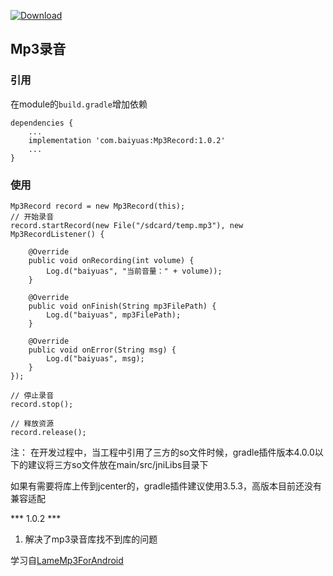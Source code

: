 [ ![Download](https://api.bintray.com/packages/baiyuas/maven/Mp3Record/images/download.svg?version=1.0.2) ](https://bintray.com/baiyuas/maven/Mp3Record/1.0.2/link)

## Mp3录音

### 引用

在module的`build.gradle`增加依赖

```
dependencies {
    ...
    implementation 'com.baiyuas:Mp3Record:1.0.2'
    ...
}
```

### 使用

```
Mp3Record record = new Mp3Record(this);
// 开始录音
record.startRecord(new File("/sdcard/temp.mp3"), new Mp3RecordListener() {

    @Override
    public void onRecording(int volume) {
        Log.d("baiyuas", "当前音量：" + volume));
    }

    @Override
    public void onFinish(String mp3FilePath) {
        Log.d("baiyuas", mp3FilePath);
    }

    @Override
    public void onError(String msg) {
        Log.d("baiyuas", msg);
    }
});

// 停止录音
record.stop();

// 释放资源
record.release();
```

注：
在开发过程中，当工程中引用了三方的so文件时候，gradle插件版本4.0.0以下的建议将三方so文件放在main/src/jniLibs目录下

如果有需要将库上传到jcenter的，gradle插件建议使用3.5.3，高版本目前还没有兼容适配

 *** 1.0.2 ***
 1. 解决了mp3录音库找不到库的问题

学习自[LameMp3ForAndroid](https://github.com/clam314/LameMp3ForAndroid)
